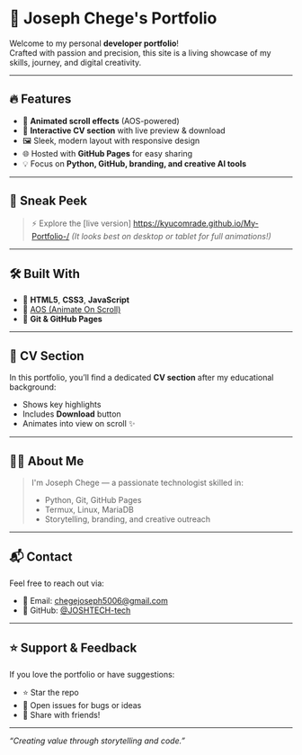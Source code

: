 # 💼 Joseph Chege's Portfolio

Welcome to my personal **developer portfolio**!  
Crafted with passion and precision, this site is a living showcase of my skills, journey, and digital creativity.

---

## 🔥 Features

- 🚀 **Animated scroll effects** (AOS-powered)
- 📄 **Interactive CV section** with live preview & download
- 🖼️ Sleek, modern layout with responsive design
- 🌐 Hosted with **GitHub Pages** for easy sharing
- 💡 Focus on **Python, GitHub, branding, and creative AI tools**

---

## 📸 Sneak Peek

> ⚡ Explore the [live version] https://kyucomrade.github.io/My-Portfolio-/
> *(It looks best on desktop or tablet for full animations!)*

---

## 🛠️ Built With

- 🧱 **HTML5**, **CSS3**, **JavaScript**
- 🎨 [AOS (Animate On Scroll)](https://michalsnik.github.io/aos/)
- 🐙 **Git & GitHub Pages**

---

## 📁 CV Section

In this portfolio, you’ll find a dedicated **CV section** after my educational background:
- Shows key highlights
- Includes **Download** button
- Animates into view on scroll ✨

---

## 🧑‍💻 About Me

> I'm Joseph Chege — a passionate technologist skilled in:
> - Python, Git, GitHub Pages
> - Termux, Linux, MariaDB
> - Storytelling, branding, and creative outreach

---

## 📬 Contact

Feel free to reach out via:

- 📧 Email: chegejoseph5006@gmail.com  
- 🐙 GitHub: [@JOSHTECH-tech](https://github.com/JOSHTECH-tech)

---

## ⭐ Support & Feedback

If you love the portfolio or have suggestions:
- ⭐ Star the repo
- 🐞 Open issues for bugs or ideas
- 📢 Share with friends!

---

_“Creating value through storytelling and code.”_
